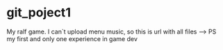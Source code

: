 # git_poject1
My ralf game. I can`t upload menu music, so this is url with all files -->
PS my first and only one experience in game dev
